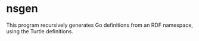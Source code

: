 nsgen
=====

This program recursively generates Go definitions from an RDF namespace, using the Turtle definitions.
